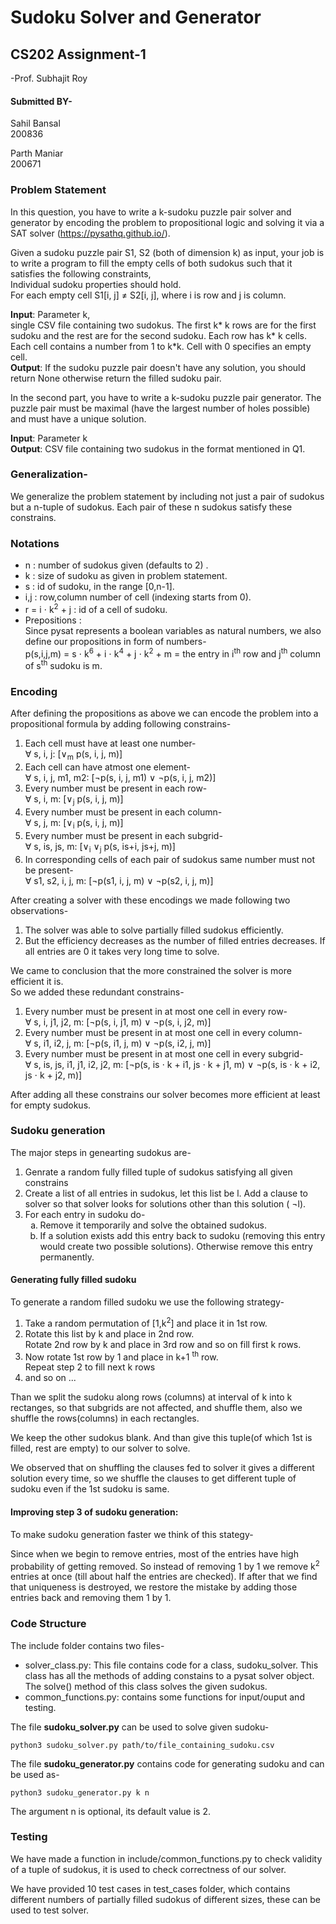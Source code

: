 # Sudoku Solver and Generator
## **CS202 Assignment-1**
-Prof. Subhajit Roy 
#### Submitted BY-
Sahil Bansal <br> 200836

Parth Maniar <br> 200671

### **Problem Statement**
In this question, you have to write a k-sudoku puzzle pair solver and generator by encoding the problem to propositional logic and solving it via a SAT solver (https://pysathq.github.io/). 

Given a sudoku puzzle pair S1, S2 (both of dimension k) as input, your job is to write a program to fill the empty cells of both sudokus such that it satisfies the following constraints, <br>
Individual sudoku properties should hold. <br>
For each empty cell S1[i, j] ≠ S2[i, j], where i is row and j is column.

**Input**: Parameter k, <br> 
single CSV file containing two sudokus. The first k* k rows are for the first sudoku and the rest are for the second sudoku. Each row has k* k cells. Each cell contains a number from 1 to k*k. Cell with 0 specifies an empty cell.
<br>
**Output**: If the sudoku puzzle pair doesn't have any solution, you should return None otherwise return the filled sudoku pair.

In the second part, you have to write a k-sudoku puzzle pair generator. The puzzle pair must be maximal (have the largest number of holes possible) and must have a unique solution. 

**Input**: Parameter k <br>
**Output**: CSV file containing two sudokus in the format mentioned in Q1.

### Generalization-
We generalize the problem statement by including not just a pair of sudokus but a n-tuple of sudokus. Each pair of these n sudokus satisfy these constrains.
### **Notations**
<ul>
<li>n : number of sudokus given (defaults to 2) .</li>
<li>k : size of sudoku as given in problem statement.</li>
<li>s : id of sudoku, in the range [0,n-1]. </li>
<li>i,j : row,column number of cell (indexing starts from 0).</li>
<li>r = i &sdot; k<sup>2</sup> + j : id of a cell of sudoku. </li>
<li>
Prepositions : <br> 
Since pysat represents a boolean variables as natural numbers, we also define our propositions in form of numbers- <br>
p(s,i,j,m) = s &sdot; k<sup>6</sup> + i &sdot; k<sup>4</sup> + j &sdot; k<sup>2</sup> + m = the entry in i<sup>th</sup> row and j<sup>th</sup> column of s<sup>th</sup> sudoku is m.
</li>
</ul>

### **Encoding**
After defining the propositions as above we can encode the problem into a propositional formula by adding following constrains-
<ol>
<li>Each cell must have at least one number- <br>
&forall; s, i, j: [&or;<sub>m</sub> p(s, i, j, m)]
</li>

<li>Each cell can have atmost one element- <br>
&forall; s, i, j, m1, m2: [&not;p(s, i, j, m1) &or; &not;p(s, i, j, m2)]
</li>

<li>
Every number must be present in each row- <br>
&forall; s, i, m: [&or;<sub>j</sub> p(s, i, j, m)]
</li>

<li>
Every number must be present in each column- <br>
&forall; s, j, m: [&or;<sub>i</sub> p(s, i, j, m)]
</li>

<li>
Every number must be present in each subgrid- <br>
&forall; s, is, js, m: [&or;<sub>i</sub> &or;<sub>j</sub> p(s, is+i, js+j, m)]
</li>

<li>
In corresponding cells of each pair of sudokus same number must not be present- <br>
&forall; s1, s2, i, j, m: [&not;p(s1, i, j, m) &or; &not;p(s2, i, j, m)]
</li>
</ol>

After creating a solver with these encodings we made following two observations-
<ol>
<li> The solver was able to solve partially filled sudokus efficiently.</li>
<li>But the efficiency decreases as the number of filled entries decreases. If all entries are 0 it takes very long time to solve.</li>
</ol>

We came to conclusion that the more constrained the solver is more efficient it is.<br>
So we added these redundant constrains-
<ol>
<li>
Every number must be present in at most one cell in every row- <br>
&forall; s, i, j1, j2, m: [&not;p(s, i, j1, m) &or; &not;p(s, i, j2, m)]
</li>

<li>
Every number must be present in at most one cell in every column- <br>
&forall; s, i1, i2, j, m: [&not;p(s, i1, j, m) &or; &not;p(s, i2, j, m)]
</li>

<li>
Every number must be present in at most one cell in every subgrid- <br>
&forall; s, is, js, i1, j1, i2, j2, m: [&not;p(s, is &sdot; k + i1, js &sdot; k + j1, m) &or; &not;p(s, is &sdot; k + i2, js &sdot; k + j2, m)]
</li>
</ol>
After adding all these constrains our solver becomes more efficient at least for empty sudokus.

### **Sudoku generation**

The major steps in genearting sudokus are-
<ol>
<li> Genrate a random fully filled tuple of sudokus satisfying all given constrains</li>
<li> Create a list of all entries in sudokus, let this list be l. Add a clause to solver so that solver looks for solutions other than this solution ( &not;l). </li>
<li>For each entry in sudoku do-
<ol type=a>
<li>
Remove it temporarily and solve the obtained sudokus.
</li>
<li>
If a solution exists add this entry back to sudoku (removing this entry would create two possible solutions). Otherwise remove this entry permanently.
</li>
</ol>
</li>
</ol>

#### Generating fully filled sudoku
To generate a random filled sudoku we use the following strategy-

<ol>
<li>
Take a random permutation of [1,k<sup>2</sup>] and place it in 1st row.</li>
<li>
Rotate this list by k and place in 2nd row.<br>
Rotate 2nd row by k and place in 3rd row and so on fill first k rows.
</li>
<li>
Now rotate 1st row by 1 and place in k+1 <sup>th</sup> row. <br>
Repeat step 2 to fill next k rows
</li>
<li> and so on ... </li>
</ol>
Than we split the sudoku along rows (columns) at interval of k into k rectanges, so that subgrids are not affected, and shuffle them, also we shuffle the rows(columns) in each rectangles.

We keep the other sudokus blank. And than give this tuple(of which 1st is filled, rest are empty) to our solver to solve.

We observed that on shuffling the clauses fed to solver it gives a different solution every time, so we shuffle the clauses to get different tuple of sudoku even if the 1st sudoku is same.

#### Improving step 3 of sudoku generation:
To make sudoku generation faster we think of this stategy-

Since when we begin to remove entries, most of the entries have high probability of getting removed. So instead of removing 1 by 1 we remove k<sup>2</sup> entries at once (till about half the entries are checked). If after that we find that uniqueness is destroyed, we restore the mistake by adding those entries back and removing them 1 by 1.

### **Code Structure**
The include folder contains two files- <br>
<ul>
<li> solver_class.py: This file contains code for a class, sudoku_solver. This class has all the methods of adding constains to a pysat solver object. The solve() method of this class solves the given sudokus.
</li>
<li>common_functions.py: contains some functions for input/ouput and testing.
</li>
</ul>

The file **sudoku_solver.py** can be used to solve given sudoku-
```
python3 sudoku_solver.py path/to/file_containing_sudoku.csv
```

The file **sudoku_generator.py** contains code for generating sudoku and can be used as-
```
python3 sudoku_generator.py k n
```
The argument n is optional, its default value is 2. 

### **Testing**
We have made a function in include/common_functions.py to check validity of a tuple of sudokus, it is used to check correctness of our solver.

We have provided 10 test cases in test_cases folder, which contains different numbers of partially filled sudokus of different sizes, these can be used to test solver.